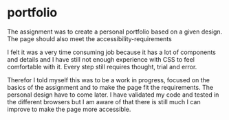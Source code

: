 # portfolio

The assignment was to create a personal portfolio based on a given design. The page should also meet the accessibility-requirements

I felt it was a very time consuming job because it has a lot of components and details and I have still not enough experience with CSS to feel comfortable with it. Every step still requires thought, trial and error. 

Therefor I told myself this was to be a work in progress, focused on the basics of the assignment and to make the page fit the requirements. The personal design have to come later. I have validated my code and tested in the different browsers but I am aware of that there is still much I can improve to make the page more accessible. 
